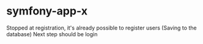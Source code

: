 # symfony-app-x

Stopped at registration, it's already possible to register users
(Saving to the database)
Next step should be login